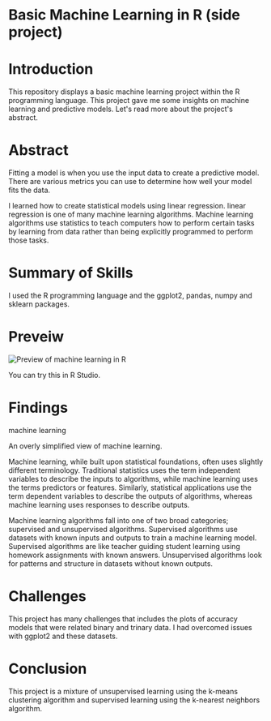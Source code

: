 # Basic Machine Learning in R (side project)



# Introduction
This repository displays a basic machine learning project within the R programming language. This project gave me some insights on machine learning and predictive models.  Let's read more about the project's abstract.



# Abstract
Fitting a model is when you use the input data to create a predictive model. There are various metrics you can use to determine how well your model fits the data. 

I learned how to create statistical models using linear regression. linear regression is one of many machine learning algorithms. Machine learning algorithms use statistics to teach computers how to perform certain tasks by learning from data rather than being explicitly programmed to perform those tasks.



# Summary of Skills
I used the R programming language and the ggplot2, pandas, numpy and sklearn packages.



# Preveiw

![Preview of machine learning in R](https://github.com/micgonzalez/Basic-Machine-Learning-in-R-side-project/blob/master/basic_machine_learning_r_code.png)

You can try this in R Studio.



# Findings
machine learning

An overly simplified view of machine learning.

Machine learning, while built upon statistical foundations, often uses slightly different terminology. Traditional statistics uses the term independent variables to describe the inputs to algorithms, while machine learning uses the terms predictors or features. Similarly, statistical applications use the term dependent variables to describe the outputs of algorithms, whereas machine learning uses responses to describe outputs.

Machine learning algorithms fall into one of two broad categories; supervised and unsupervised algorithms. Supervised algorithms use datasets with known inputs and outputs to train a machine learning model. Supervised algorithms are like teacher guiding student learning using homework assignments with known answers. Unsupervised algorithms look for patterns and structure in datasets without known outputs.



# Challenges
This project has many challenges that includes the plots of accuracy models that were related binary and trinary data. I had overcomed issues with ggplot2 and these datasets.



# Conclusion
This project is a mixture of unsupervised learning using the k-means clustering algorithm and supervised learning using the k-nearest neighbors algorithm.

